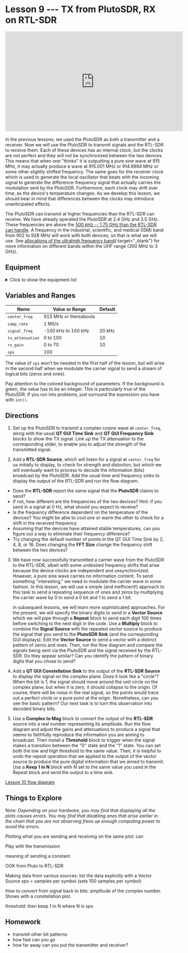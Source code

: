 # Lesson 9 --- TX from PlutoSDR, RX on RTL-SDR

<iframe width="560" height="315" src="https://www.youtube.com/embed/eyZUqw49Plw" title="YouTube video player" frameborder="0" allow="accelerometer; autoplay; clipboard-write; encrypted-media; gyroscope; picture-in-picture" allowfullscreen></iframe>


In the previous lessons, we used the PlutoSDR as both a transmitter and a receiver. Now we will use the PlutoSDR to transmit signals and the RTL-SDR to receive them. Each of these devices has an internal clock, but the clocks are not perfect and they will not be synchronized between the two devices. This means that when one "thinks" it is outputting a pure sine wave at 915 MHz, it may actually produce a wave at 915.001 MHz or 914.9994 MHz or some other slightly shifted frequency. The same goes for the receiver clock which is used to generate the local oscillator that beats with the incoming signal to generate the difference-frequency signal that actually carries the modulation sent by the PlutoSDR. Furthermore, each clock may drift over time, as the device's temperature changes. As we develop this lesson, we should bear in mind that differences between the clocks may introduce unanticipated effects.

The PlutoSDR can transmit at higher frequencies than the RTL-SDR can receive. We have already operated the PlutoSDR at 2.4 GHz and 3.5 GHz. These frequencies are above the [500 kHz -- 1.75 GHz than the RTL-SDR can handle](https://www.rtl-sdr.com/about-rtl-sdr/). A frequency in the industrial, scientific, and medical (ISM) band from 902 to 928 MHz will work with both devices, so that is what we will use. See [allocations of the ultrahigh frequency band](https://en.wikipedia.org/wiki/Ultra_high_frequency){:target="_blank"} for more information on different bands within the UHF range (300 MHz to 3 GHz).


## Equipment

<details>
<summary markdown='span'> Click to show the equipment list </summary>

- Analog devices ADALM-PLUTO software-defined radio 
<p class='center' markdown='0'>
  <img src='figs/ADALM-Pluto.jpg' alt='Analog devices ADALM-PLUTO software-defined radio'>
</p>

- RTL-SDR

<p class='center' markdown='0'>
  <img src='figs/RTL-SDR.png' alt='RTL-SDR software-defined radio'>
</p>

</details>


## Variables and Ranges

| Name             | Value or Range         | Default   |
| ---------------  | -------------------    | --------- |
| `center_freq`    | 915 MHz or thereabouts |           |
| `samp_rate`      | 1 MS/s                 |           |
| `signal_freq`    | -100 kHz to 100 kHz    | 20 kHz    |
| `tx_attenuation` | 0 to 100               | 10        |
| `rx_gain`        | 0 to 70                | 10        |
| `sps`            | 100                    |           |

The value of `sps` won't be needed in the first half of the lesson, but will arise in the second half when we modulate the carrier signal to send a stream of logical bits (zeros and ones).

Pay attention to the colored background of parameters. If the background is green, the value has to be an integer. This is particularly true of the PlutoSDR. If you run into problems, just surround the expression you have with `int()`.

## Directions

1. Set up the PlutoSDR to transmit a complex cosine wave at `center_freq`, along with the usual **QT GUI Time Sink** and **QT QUI Frequency Sink** blocks to show the TX signal. Link up the TX attenuation to the corresponding slider, to enable you to adjust the strength of the transmitted signal.

2. Add a **RTL-SDR Source**, which will listen for a signal at `center_freq` for us initially to display, to check for strength and distortion, but which we will eventually want to process to decode the information (bits) broadcast by the PlutoSDR. Add the usual time and frequency sinks to display the output of the RTL-SDR and run the flow diagram. 
- Does the **RTL-SDR** report the same signal that the **PlutoSDR** claims to send?
- If not, how different are the frequencies of the two devices? Hint: if you send in a signal at 0 Hz, what should you expect to receive?
- Is the frequency difference dependent on the temperature of the devices? You might be able to cool one or warm the other to check for a shift in the received frequency.
- Assuming that the devices have attained stable temperatures, can you figure out a way to eliminate their frequency difference?
- Try changing the default number of points in the QT GUI Time Sink by 2, 4, 8, or 16. Does changing the **FFT Size** change the frequency shift between the two devices?

3. We have now successfully transmitted a carrier wave from the PlutoSDR to the RTL-SDR, albeit with some undesired frequency shifts that arise because the device clocks are independent and unsynchronized. However, a pure sine wave carries no information content. To send something "interesting," we need to modulate the carrier wave in some fashion. In this lesson, we will use a simple (and inefficient!) approach to this task to send a repeating sequence of ones and zeros by multiplying the carrier wave by 0 to send a 0 bit and 1 to send a 1 bit. 

    In subsequent lessons, we will learn more sophisticated approaches. For the present, we will specify the binary digits to send in a **Vector Source** which we will pipe through a **Repeat** block to send each digit 100 times before switching to the next digit in the code. Use a **Multiply** block to combine the **Signal Source** with the repeated vector source to produce the signal that you send to the **PlutoSDR Sink** (and the corresponding GUI displays). Edit the **Vector Source** to send a vector with a distinct pattern of zeros and ones. Then, run the flow diagram and compare the signals being sent via the PlutoSDR and the signal received by the RTL-SDR. Do they appear similar? Can you identify the pattern of binary digits that you chose to send?

4. Add a **QT GUI Constellation Sink** to the output of the **RTL-SDR Source** to display the signal on the complex plane. Does it look like a "circle"? When the bit is 1, the signal should move around the unit circle on the complex plane, but when it is zero, it should collapse to the origin. Of course, there will be noise in the real signal, so the points would trace out a perfect circle or a pure point at the origin. Nonetheless, can you see the basic pattern? Our next task is to turn this observation into decoded binary bits.

5. Use a **Complex to Mag** block to convert the output of the **RTL-SDR** source into a real number representing its amplitude. Run the flow diagram and adjust the gains and attenuations to produce a signal that seems to faithfully reproduce the information you are aiming to broadcast. Then install a **Threshold** block to trigger when the signal makes a transition between the "0" state and the "1" state. You can set both the low and high threshold to the same value. Then, it is helpful to undo the *repeat* operation that we applied to the output of the vector source to produce the pure digital information that we aimed to transmit. Use a **Keep 1 in N** block with *N* set to the same value you used in the Repeat block and send the output to a time sink.


[Lesson 10 flow diagram](figs/flow/lesson10-flowdiagram.png)

## Things to Explore

Note: *Depending on your hardware, you may find that displaying all the plots causes errors. You may find that disabling ones that arise earlier in the chain that you are not observing frees up enough computing power to avoid the errors.*

Plotting what you are sending and receiving on the same plot: can 

Play with the transmission

meaning of sending a constant

OOK from Pluto to RTL-SDR

Making data from various sources: list the data explicitly with a Vector Source
sps = samples per symbol (sets 100 samples per symbol)

How to convert from signal back to bits: amplitude of the complex number. Shows with a constellation plot.

threshold: then keep 1 in N where N is sps

## Homework

- transmit other bit patterns
- how fast can you go
- how far away can you put the transmitter and receiver?
